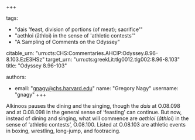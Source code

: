 +++

tags:
- "dais &#39;feast, division of portions (of meat); sacrifice&#39;"
- "aethloi (āthloi) in the sense of &#39;athletic contests&#39;"
- "A Sampling of Comments on the Odyssey"

citable_urn: "urn:cts:CHS:Commentaries.AHCIP:Odyssey.8.96-8.103.EzE3HSz"
target_urn: "urn:cts:greekLit:tlg0012.tlg002:8.96-8.103"
title: "Odyssey 8.96-103"

authors:
- email: "gnagy@chs.harvard.edu"
  name: "Gregory Nagy"
  username: "gnagy"
+++

<p>Alkinoos pauses the dining and the singing, though the <em>dais</em> at O.08.098 and at O.08.098 in the general sense of ‘feasting’ can continue. But now, instead of dining and singing, what will commence are <em>aethloi</em> (<em>āthloi</em>) in the sense of ‘athletic contests’, O.08.100. Listed at O.08.103 are athletic events in boxing, wrestling, long-jump, and footracing. </p>